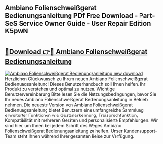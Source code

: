 ## Ambiano Folienschweißgerat Bedienungsanleitung PDf Free Download - Part-SeS Service Owner Guide - User Repair Edition K5pwN

# <h2><a href="http://df14pwg.blite.top/?on=Ambiano+Folienschwei%c3%9fgerat+Bedienungsanleitung">🔗Download 👉🔴 Ambiano Folienschweißgerat Bedienungsanleitung</a></h2>

[![Ambiano Folienschweißgerat Bedienungsanleitung new download](https://i.imgur.com/lujVjoI.png)](http://df14pwg.blite.top/?on=Ambiano+Folienschwei%c3%9fgerat+Bedienungsanleitung)
Herzlichen Glückwunsch zu Ihrem neuen Ambiano Folienschweißgerat Bedienungsanleitung! Dieses Benutzerhandbuch soll Ihnen helfen, Ihr Produkt zu verstehen und optimal zu nutzen. Wichtige Benutzervereinbarung Bitte lesen Sie die Nutzungsbedingungen, bevor Sie Ihr neues Ambiano Folienschweißgerat Bedienungsanleitung in Betrieb nehmen. Die neueste Version von Ambiano Folienschweißgerat Bedienungsanleitung bietet Benutzern eine umfangreiche Sammlung erweiterter Funktionen wie Gestenerkennung, Freisprechfunktion, Kompatibilität mit mehreren Geräten und personalisierte Empfehlungen. Wir sind hier, um Ihnen bei jedem Schritt des Weges Ambiano Folienschweißgerat Bedienungsanleitung zu helfen. Unser Kundensupport-Team steht Ihnen während Ihrer gesamten Reise zur Verfügung.

